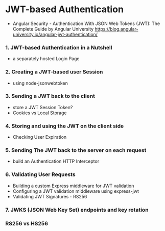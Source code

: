 
# JWT-based Authentication
- Angular Security - Authentication With JSON Web Tokens (JWT): The Complete Guide by Angular University
https://blog.angular-university.io/angular-jwt-authentication/

### 1. JWT-based Authentication in a Nutshell
  - a separately hosted Login Page
### 2. Creating a JWT-based user Session
  - using node-jsonwebtoken
### 3. Sending a JWT back to the client
  - store a JWT Session Token?
  - Cookies vs Local Storage
### 4. Storing and using the JWT on the client side
  - Checking User Expiration
### 5. Sending The JWT back to the server on each request
  - build an Authentication HTTP Interceptor
### 6. Validating User Requests
 - Building a custom Express middleware for JWT validation
 - Configuring a JWT validation middleware using express-jwt
 - Validating JWT Signatures - RS256
### 7. JWKS (JSON Web Key Set) endpoints and key rotation
### RS256 vs HS256
